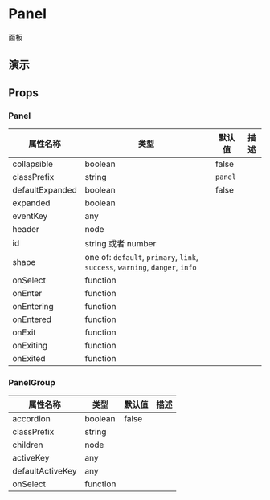 # Panel [<i class="icon icon-edit2" ></i>](https://github.com/rsuite/rsuite.github.io/blob/master/src/components/panels/index.md)
面板


## 演示

<!--{demo}-->



## Props
### Panel

属性名称            | 类型                                                                           | 默认值     | 描述
--------------- | ---------------------------------------------------------------------------- | ------- | --
collapsible     | boolean                                                                      | false   |
classPrefix     | string                                                                       | `panel` |
defaultExpanded | boolean                                                                      | false   |
expanded        | boolean                                                                      |         |
eventKey        | any                                                                          |         |
header          | node                                                                         |         |
id              | string 或者 number                                                             |         |
shape           | one of: `default`, `primary`, `link`, `success`, `warning`, `danger`, `info` |         |
onSelect        | function                                                                     |         |
onEnter         | function                                                                     |         |
onEntering      | function                                                                     |         |
onEntered       | function                                                                     |         |
onExit          | function                                                                     |         |
onExiting       | function                                                                     |         |
onExited        | function                                                                     |         |

### PanelGroup

属性名称             | 类型       | 默认值   | 描述
---------------- | -------- | ----- | --
accordion        | boolean  | false |
classPrefix      | string   |       |
children         | node     |       |
activeKey        | any      |       |
defaultActiveKey | any      |       |
onSelect         | function |       |
